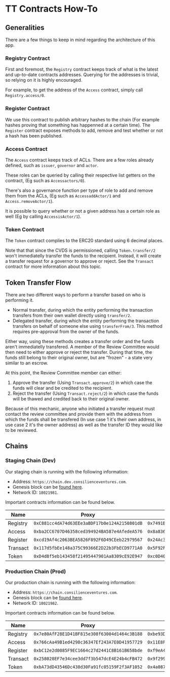 # TT Contracts How-To

## Generalities

There are a few things to keep in mind regarding the architecture of this app.

### Registry Contract

First and foremost, the `Registry` contract keeps track of what is the latest and up-to-date contracts addresses. Querying for the addresses is trivial, so relying on it is highly encouraged.

For example, to get the address of the `Access` contract, simply call `Registry.access/0`.

### Register Contract

We use this contract to publish arbitrary hashes to the chain (For example hashes proving that something has happenned at a certain time). The `Register` contract exposes methods to add, remove and test whether or not a hash has been published.

### Access Contract

The `Access` contract keeps track of ACLs. There are a few roles already defined, such as `issuer`, `governor` and `actor`.

These roles can be queried by calling their respective list getters on the contract, (Eg such as `Accessactors/0`).

There's also a governance function per type of role to add and remove them from the ACLs, (Eg such as `AccessaddActor/1` and `Access.removeActor/1`).

It is possible to query whether or not a given address has a certain role as well (Eg by calling `AccessisActor/1`).

### Token Contract

The `Token` contract complies to the ERC20 standard using 6 decimal places.

Note that that since the CVDS is permissioned, calling `Token.transfer/2` won't immediatelly transfer the funds to the recipient. Instead, it will create a transfer request for a governor to approve or reject. See the `Transact` contract for more information about this topic.

## Token Transfer Flow

There are two different ways to perform a transfer based on who is performing it.

- Normal transfer, during which the entity performing the transaction transfers from their own wallet directly using `transfer/2`.
- Delegated transfer, during which the entity performing the transaction transfers on behalf of someone else using `transferFrom/3`. This method requires pre-approval from the owner of the funds.

Either way, using these methods creates a transfer order and the funds aren't immediatelly transfered. A member of the Review Committee would then need to either approve or reject the transfer. During that time, the funds still belong to their original owner, but are "frozen" - a state very similar to an escrow.

At this point, the Review Committee member can either:

1. Approve the transfer (Using `Transact.approve/2`) in which case the funds will clear and be credited to the recipient.
1. Reject the transfer (Using `Transact.reject/2`) in which case the funds will be thawed and credited back to their original owner.

Because of this mechanic, anyone who initiated a transfer request must contact the review committee and provide them with the address from which the funds shall be transfered (In use case 1 it's their own address, in use case 2 it's the owner address) as well as the transfer ID they would like to be reviewed.

## Chains

### Staging Chain (Dev)

Our staging chain is running with the following information:

- Address: `https://chain.dev.consilienceventures.com`.
- Genesis block can be [found here](genesis.18021981.json).
- Network ID: `18021981`.

Important contracts information can be found below.

| Name     | Proxy                                        | Implementation                               |
| -------- | -------------------------------------------- | -------------------------------------------- |
| Registry | `0xC881cc4dA74d63EEe3aBDF17b0e124A2150801dB` | `0x7491B398d56aB47389c01Bcd87Bfec3E83B95ab2` |
| Access   | `0xba2CC6707D46358ced394924BA587e4AfedeA576` | `0x8a8366cf9098877296A3906DC2b0E483aEd2BcF8` |
| Register | `0xcd19Af4c2063BEA5826F892F6D49CEeb22979567` | `0x24Ac369F8d8EAEf4d07a31ab7b604D0582240320` |
| Transact | `0x117d5fbEe148a375C99366E2D22b3FbECD9771A0` | `0x5F92F5E183e38F7e9452f0d155bb788E7411B318` |
| Token    | `0xD4d8f5eb143458f21495447901Aa8309cE92E947` | `0xc0D408E8B83cea560360E3Ce3d588b6e7a3f2795` |

### Production Chain (Prod)

Our production chain is running with the following information:

- Address: `https://chain.consilienceventures.com`.
- Genesis block can be [found here](genesis.18021982.json).
- Network ID: `18021982`.

Important contracts information can be found below.

| Name     | Proxy                                        | Implementation                               |
| -------- | -------------------------------------------- | -------------------------------------------- |
| Registry | `0x7e80AfF28E1D41BF815e308f63004d1464c3B188` | `0xbe93DFEf0276c2ddbb1C6c10c4507Bd2C8599FE2` |
| Access   | `0x766cAa49B1ed4298c36347Ef243A7E0D41957729` | `0x11E8Fb7ED74B501Ad48EeDdcCC48ec22dCaF9edf` |
| Register | `0xbC12e2d0085F9EC1664c27d2441C8B161B658bde` | `0xf9eA42E95d69089E190504dD6652aE0EAd74CD11` |
| Transact | `0x258028EF7e34cee3dd7f3b547dcE4E24b4cFB472` | `0x9f299c1BE98097E7e8288A6bDfa3D9d905b45e00` |
| Token    | `0xbA73dD43546Dc438d30Fa91fc05159F2f3AF1052` | `0x4a087dF21dc93881871c93dc98709bd099331B08` |
